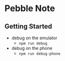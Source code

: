 Pebble Note
=========

## Getting Started

* debug on the emulator
  - `npm run debug`
* debug on the phone
  - `npm run debug-phone`
